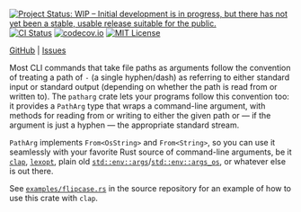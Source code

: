 [![Project Status: WIP – Initial development is in progress, but there has not yet been a stable, usable release suitable for the public.](https://www.repostatus.org/badges/latest/wip.svg)](https://www.repostatus.org/#wip) <!-- [![Project Status: Active – The project has reached a stable, usable state and is being actively developed.](https://www.repostatus.org/badges/latest/active.svg)](https://www.repostatus.org/#active) -->
[![CI Status](https://github.com/jwodder/patharg/actions/workflows/test.yml/badge.svg)](https://github.com/jwodder/patharg/actions/workflows/test.yml)
[![codecov.io](https://codecov.io/gh/jwodder/patharg/branch/master/graph/badge.svg)](https://codecov.io/gh/jwodder/patharg)
[![MIT License](https://img.shields.io/github/license/jwodder/patharg.svg)](https://opensource.org/licenses/MIT)

[GitHub](https://github.com/jwodder/patharg) <!-- | [crates.io](https://crates.io/crates/patharg) | [Documentation](https://docs.rs/patharg) --> | [Issues](https://github.com/jwodder/patharg/issues)

Most CLI commands that take file paths as arguments follow the convention of
treating a path of `-` (a single hyphen/dash) as referring to either standard
input or standard output (depending on whether the path is read from or written
to).  The `patharg` crate lets your programs follow this convention too: it
provides a `PathArg` type that wraps a command-line argument, with methods for
reading from or writing to either the given path or — if the argument is just a
hyphen — the appropriate standard stream.

`PathArg` implements `From<OsString>` and `From<String>`, so you can use it
seamlessly with your favorite Rust source of command-line arguments, be it
[`clap`][], [`lexopt`][], plain old
[`std::env::args`][args]/[`std::env::args_os`][args_os], or whatever else is
out there.

See [`examples/flipcase.rs`][flipcase] in the source repository for an example
of how to use this crate with `clap`.

[`clap`]: https://crates.io/crates/clap
[`lexopt`]: https://crates.io/crates/lexopt
[args]: https://doc.rust-lang.org/std/env/fn.args.html
[args_os]: https://doc.rust-lang.org/std/env/fn.args_os.html
[flipcase]: https://github.com/jwodder/patharg/blob/master/examples/flipcase.rs
